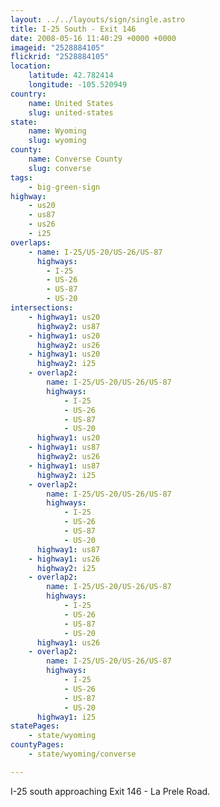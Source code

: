 ```yaml
---
layout: ../../layouts/sign/single.astro
title: I-25 South - Exit 146
date: 2008-05-16 11:40:29 +0000 +0000
imageid: "2528884105"
flickrid: "2528884105"
location:
    latitude: 42.782414
    longitude: -105.520949
country:
    name: United States
    slug: united-states
state:
    name: Wyoming
    slug: wyoming
county:
    name: Converse County
    slug: converse
tags:
    - big-green-sign
highway:
    - us20
    - us87
    - us26
    - i25
overlaps:
    - name: I-25/US-20/US-26/US-87
      highways:
        - I-25
        - US-26
        - US-87
        - US-20
intersections:
    - highway1: us20
      highway2: us87
    - highway1: us20
      highway2: us26
    - highway1: us20
      highway2: i25
    - overlap2:
        name: I-25/US-20/US-26/US-87
        highways:
            - I-25
            - US-26
            - US-87
            - US-20
      highway1: us20
    - highway1: us87
      highway2: us26
    - highway1: us87
      highway2: i25
    - overlap2:
        name: I-25/US-20/US-26/US-87
        highways:
            - I-25
            - US-26
            - US-87
            - US-20
      highway1: us87
    - highway1: us26
      highway2: i25
    - overlap2:
        name: I-25/US-20/US-26/US-87
        highways:
            - I-25
            - US-26
            - US-87
            - US-20
      highway1: us26
    - overlap2:
        name: I-25/US-20/US-26/US-87
        highways:
            - I-25
            - US-26
            - US-87
            - US-20
      highway1: i25
statePages:
    - state/wyoming
countyPages:
    - state/wyoming/converse

---
```

I-25 south approaching Exit 146 - La Prele Road.